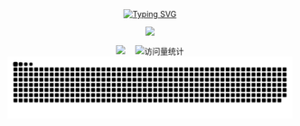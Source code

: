 <div align="center">
  
  <!-- dynamic typing effect 动态打字效果 -->
  <div align="center">
    <a href="https://domocloud.cn/">
      <img src="https://readme-typing-svg.demolab.com?font=Fira+Code&pause=1000&width=435&lines=println!(%22Hello%2C%20World%22);Wish you happy every day&center=true&size=27" alt="Typing SVG" />
    </a>
  </div>

  <!-- knock code pictures 敲代码的图片 -->
  <img src="coding.gif" /><br>

  <!-- profile logo 个人资料徽标 -->
  <div align="center">
    <a href="https://domocloud.cn/"><img src="https://img.shields.io/badge/Website-博客-blue" /></a>&emsp;
    <!-- visitor statistics logo 访问量统计徽标 -->
    <img src="https://komarev.com/ghpvc/?username=yegawong&label=Views&color=0e75b6&style=flat" alt="访问量统计" />
  </div>

<!-- Snake Code Contribution Map 贪吃蛇代码贡献图 -->
<picture>
  <source media="(prefers-color-scheme: dark)" srcset="github-contribution-grid-snake-dark.svg" />
  <source media="(prefers-color-scheme: light)" srcset="github-contribution-grid-snake.svg" />
  <img alt="github-snake" src="github-contribution-grid-snake-dark.svg" />
</picture>

</div>
